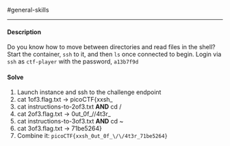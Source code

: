 #general-skills
<hr>

#### Description

Do you know how to move between directories and read files in the shell? Start the container, `ssh` to it, and then `ls` once connected to begin. Login via `ssh` as `ctf-player` with the password, `a13b7f9d`

#### Solve
1. Launch instance and ssh to the challenge endpoint
2. cat 1of3.flag.txt -> picoCTF{xxsh_
3. cat instructions-to-2of3.txt **AND** cd /
4. cat 2of3.flag.txt -> 0ut_0f_\/\/4t3r_
5. cat instructions-to-3of3.txt **AND** cd ~
6. cat 3of3.flag.txt -> 71be5264}
7. Combine it: `picoCTF{xxsh_0ut_0f_\/\/4t3r_71be5264}`